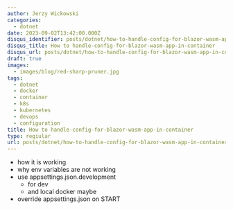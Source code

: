 ```yaml
---
author: Jerzy Wickowski
categories:
  - dotnet
date: 2023-09-02T13:42:00.000Z
disqus_identifier: posts/dotnet/how-to-handle-config-for-blazor-wasm-app-in-container
disqus_title: How to handle-config-for-blazor-wasm-app-in-container
disqus_url: posts/dotnet/how-to-handle-config-for-blazor-wasm-app-in-container
draft: true
images:
  - images/blog/red-sharp-pruner.jpg
tags:
  - dotnet
  - docker
  - container
  - k8s
  - kubernetes
  - devops
  - configuration
title: How to handle-config-for-blazor-wasm-app-in-container
type: regiular
url: posts/dotnet/how-to-handle-config-for-blazor-wasm-app-in-container
---
```


- how it is working
- why env variables are not working
- use appsettings.json.development
  - for dev 
  - and local docker maybe
- override appsettings.json on START
